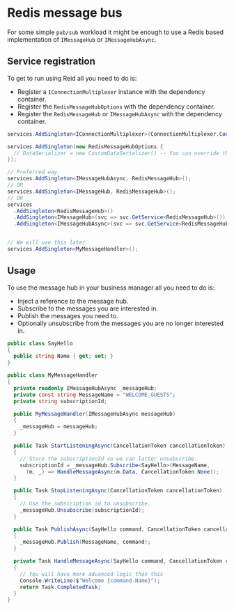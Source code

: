 # Redis message bus

For some simple `pub/sub` workload it might be enough to use a Redis based implementation of `IMessageHub` or `IMessageHubAsync`.

## Service registration
To get to run using Reid all you need to do is:
* Register a `IConnectionMultiplexer` instance with the dependency container.
* Register the `RedisMessageHubOptions` with the dependency container.
* Register the `RedisMessageHub` or `IMessageHubAsync` with the dependency container.

``` csharp
services.AddSingleton<IConnectionMultiplexer>(ConnectionMultiplexer.Connect("localhost:6379"));

services.AddSingleton(new RedisMessageHubOptions {
  // DataSerializer = new CustomDataSerializer() -- You can override the default serializer (JsonDataSerializer) if you wish to.
});

// Preferred way.
services.AddSingleton<IMessageHubAsync, RedisMessageHub>();
// OR
services.AddSingleton<IMessageHub, RedisMessageHub>();
// OR
services
  .AddSingleton<RedisMessageHub>()
  .AddSingleton<IMessageHub>(svc => svc.GetService<RedisMessageHub>())
  .AddSingleton<IMessageHubAsync>(svc => svc.GetService<RedisMessageHub>())


// We will use this later.
services.AddSingleton<MyMessageHandler>();
```

## Usage

To use the message hub in your business manager all you need to do is:
* Inject a reference to the message hub.
* Subscribe to the messages you are interested in.
* Publish the messages you need to.
* Optionally unsubscribe from the messages you are no longer interested in.


``` csharp
public class SayHello
{
  public string Name { get; set; }
}

public class MyMessageHandler
{
  private readonly IMessageHubAsync _messageHub;
  private const string MessageName = "WELCOME_GUESTS";
  private string subscriptionId;

  public MyMessageHandler(IMessageHubAsync messageHub)
  {
    _messageHub = messageHub;
  }

  public Task StartListeningAsync(CancellationToken cancellationToken)
  {
    // Store the subscriptionId so we can latter unsubscribe.
    subscriptionId = _messageHub.Subscribe<SayHello>(MessageName,
      (m, _) => HandleMessageAsync(m.Data, CancellationToken.None));
  }

  public Task StopListeningAsync(CancellationToken cancellationToken)
  {
    // Use the subscription id to unsubscribe.
    _messageHub.Unsubscribe(subscriptionId);
  }

  public Task PublishAsync(SayHello command, CancellationToken cancellationToken)
  {
    _messageHub.Publish(MessageName, command);
  }

  private Task HandleMessageAsync(SayHello command, CancellationToken cancellationToken)
  {
    // You will have more advanced logic than this
    Console.WriteLine($"Welcome {command.Name}");
    return Task.CompletedTask;
  }
}
```
